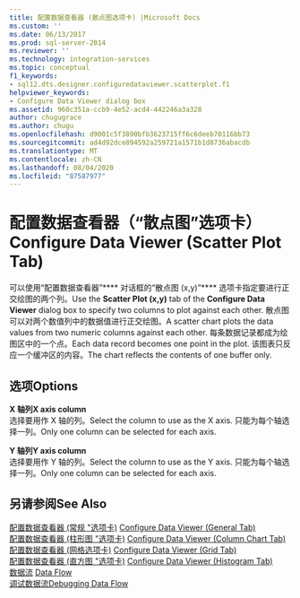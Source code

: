 ```yaml
---
title: 配置数据查看器 (散点图选项卡) |Microsoft Docs
ms.custom: ''
ms.date: 06/13/2017
ms.prod: sql-server-2014
ms.reviewer: ''
ms.technology: integration-services
ms.topic: conceptual
f1_keywords:
- sql12.dts.designer.configuredataviewer.scatterplot.f1
helpviewer_keywords:
- Configure Data Viewer dialog box
ms.assetid: 960c351a-ccb9-4e52-acd4-442246a3a328
author: chugugrace
ms.author: chugu
ms.openlocfilehash: d9001c5f3890bfb3623715ff6c6deeb70116bb73
ms.sourcegitcommit: ad4d92dce894592a259721a1571b1d8736abacdb
ms.translationtype: MT
ms.contentlocale: zh-CN
ms.lasthandoff: 08/04/2020
ms.locfileid: "87587977"
---
```

# <a name="configure-data-viewer-scatter-plot-tab"></a><span data-ttu-id="8c96f-102">配置数据查看器（“散点图”选项卡）</span><span class="sxs-lookup"><span data-stu-id="8c96f-102">Configure Data Viewer (Scatter Plot Tab)</span></span>
  <span data-ttu-id="8c96f-103">可以使用“配置数据查看器”\*\*\*\* 对话框的“散点图 (x,y)”\*\*\*\* 选项卡指定要进行正交绘图的两个列。</span><span class="sxs-lookup"><span data-stu-id="8c96f-103">Use the **Scatter Plot (x,y)** tab of the **Configure Data Viewer** dialog box to specify two columns to plot against each other.</span></span> <span data-ttu-id="8c96f-104">散点图可以对两个数值列中的数据值进行正交绘图。</span><span class="sxs-lookup"><span data-stu-id="8c96f-104">A scatter chart plots the data values from two numeric columns against each other.</span></span> <span data-ttu-id="8c96f-105">每条数据记录都成为绘图区中的一个点。</span><span class="sxs-lookup"><span data-stu-id="8c96f-105">Each data record becomes one point in the plot.</span></span> <span data-ttu-id="8c96f-106">该图表只反应一个缓冲区的内容。</span><span class="sxs-lookup"><span data-stu-id="8c96f-106">The chart reflects the contents of one buffer only.</span></span>  
  
## <a name="options"></a><span data-ttu-id="8c96f-107">选项</span><span class="sxs-lookup"><span data-stu-id="8c96f-107">Options</span></span>  
 <span data-ttu-id="8c96f-108">**X 轴列**</span><span class="sxs-lookup"><span data-stu-id="8c96f-108">**X axis column**</span></span>  
 <span data-ttu-id="8c96f-109">选择要用作 X 轴的列。</span><span class="sxs-lookup"><span data-stu-id="8c96f-109">Select the column to use as the X axis.</span></span> <span data-ttu-id="8c96f-110">只能为每个轴选择一列。</span><span class="sxs-lookup"><span data-stu-id="8c96f-110">Only one column can be selected for each axis.</span></span>  
  
 <span data-ttu-id="8c96f-111">**Y 轴列**</span><span class="sxs-lookup"><span data-stu-id="8c96f-111">**Y axis column**</span></span>  
 <span data-ttu-id="8c96f-112">选择要用作 Y 轴的列。</span><span class="sxs-lookup"><span data-stu-id="8c96f-112">Select the column to use as the Y axis.</span></span> <span data-ttu-id="8c96f-113">只能为每个轴选择一列。</span><span class="sxs-lookup"><span data-stu-id="8c96f-113">Only one column can be selected for each axis.</span></span>  
  
## <a name="see-also"></a><span data-ttu-id="8c96f-114">另请参阅</span><span class="sxs-lookup"><span data-stu-id="8c96f-114">See Also</span></span>  
 <span data-ttu-id="8c96f-115">[配置数据查看器 &#40;常规 "选项卡&#41;](../../2014/integration-services/configure-data-viewer-general-tab.md) </span><span class="sxs-lookup"><span data-stu-id="8c96f-115">[Configure Data Viewer &#40;General Tab&#41;](../../2014/integration-services/configure-data-viewer-general-tab.md) </span></span>  
 <span data-ttu-id="8c96f-116">[配置数据查看器 &#40;柱形图 "选项卡&#41;](../../2014/integration-services/configure-data-viewer-column-chart-tab.md) </span><span class="sxs-lookup"><span data-stu-id="8c96f-116">[Configure Data Viewer &#40;Column Chart Tab&#41;](../../2014/integration-services/configure-data-viewer-column-chart-tab.md) </span></span>  
 <span data-ttu-id="8c96f-117">[配置数据查看器 &#40;网格选项卡&#41;](../../2014/integration-services/configure-data-viewer-grid-tab.md) </span><span class="sxs-lookup"><span data-stu-id="8c96f-117">[Configure Data Viewer &#40;Grid Tab&#41;](../../2014/integration-services/configure-data-viewer-grid-tab.md) </span></span>  
 <span data-ttu-id="8c96f-118">[配置数据查看器 &#40;直方图 "选项卡&#41;](../../2014/integration-services/configure-data-viewer-histogram-tab.md) </span><span class="sxs-lookup"><span data-stu-id="8c96f-118">[Configure Data Viewer &#40;Histogram Tab&#41;](../../2014/integration-services/configure-data-viewer-histogram-tab.md) </span></span>  
 <span data-ttu-id="8c96f-119">[数据流](data-flow/data-flow.md) </span><span class="sxs-lookup"><span data-stu-id="8c96f-119">[Data Flow](data-flow/data-flow.md) </span></span>  
 [<span data-ttu-id="8c96f-120">调试数据流</span><span class="sxs-lookup"><span data-stu-id="8c96f-120">Debugging Data Flow</span></span>](troubleshooting/debugging-data-flow.md)  
  
  
